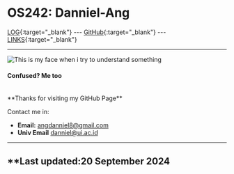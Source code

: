 # OS242: Danniel-Ang 

[LOG](TXT/mylog.txt){:target="_blank"} --- [GitHub](https://github.com/Danniel-Ang/os242/){:target="_blank"} --- [LINKS](LINKS/){:target="_blank"}

---

![This is my face when i try to understand something](https://i.kym-cdn.com/entries/icons/mobile/000/035/360/unga.jpg)

#### Confused? Me too

<br>
**Thanks for visiting my GitHub Page**

Contact me in:
- **Email:** [angdanniel8@gmail.com](mailto:angdanniel8@gmail.com)
- **Univ Email** [danniel@ui.ac.id](mailto:danniel@ui.ac.id)

---
**Last updated:20 September 2024
---
